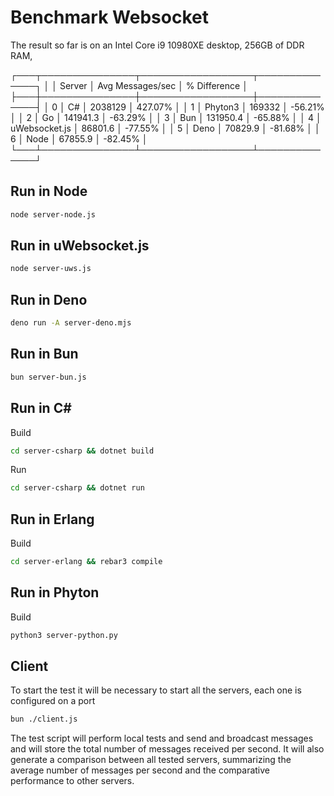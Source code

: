 Benchmark Websocket
=========================

The result so far is on an Intel Core i9 10980XE desktop, 256GB of DDR RAM,

┌───┬───────────────┬──────────────────┬──────────────┐
│   │ Server        │ Avg Messages/sec │ % Difference │
├───┼───────────────┼──────────────────┼──────────────┤
│ 0 │ C#            │ 2038129          │ 427.07%      │
│ 1 │ Phyton3       │ 169332           │ -56.21%      │
│ 2 │ Go            │ 141941.3         │ -63.29%      │
│ 3 │ Bun           │ 131950.4         │ -65.88%      │
│ 4 │ uWebsocket.js │ 86801.6          │ -77.55%      │
│ 5 │ Deno          │ 70829.9          │ -81.68%      │
│ 6 │ Node          │ 67855.9          │ -82.45%      │
└───┴───────────────┴──────────────────┴──────────────┘

Run in Node
-------------

```bash
node server-node.js
```

Run in uWebsocket.js
-------------

```bash
node server-uws.js
```

Run in Deno
-------------

```bash
deno run -A server-deno.mjs
```

Run in Bun
-------------

```bash
bun server-bun.js
```

Run in C#
-------------

Build
```bash
cd server-csharp && dotnet build
```

Run
```bash
cd server-csharp && dotnet run
```

Run in Erlang
-------------

Build
```bash
cd server-erlang && rebar3 compile
```

Run in Phyton
-------------

Build
```bash
python3 server-python.py
```

## Client 

To start the test it will be necessary to start all the servers, each one is configured on a port

```bash
bun ./client.js
```

The test script will perform local tests and send and broadcast messages and will store the total number of messages received per second. It will also generate a comparison between all tested servers, summarizing the average number of messages per second and the comparative performance to other servers.